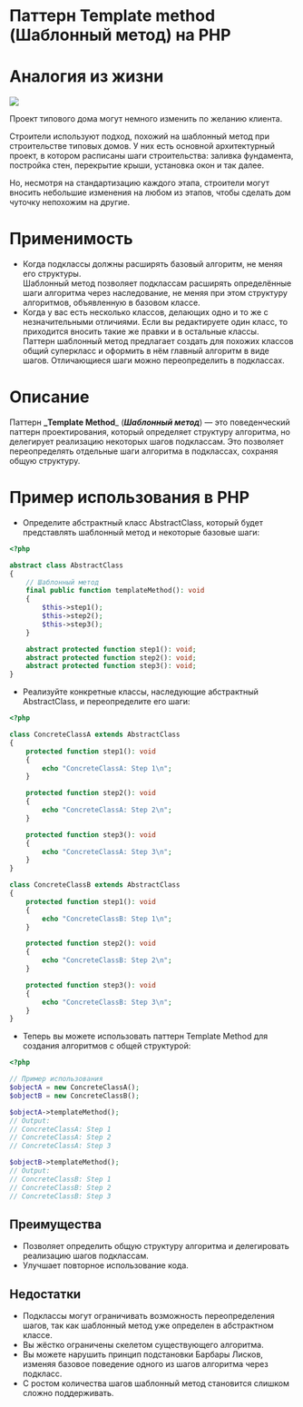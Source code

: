 # Паттерн Template method (Шаблонный метод) на PHP

# Аналогия из жизни
![](https://refactoring.guru/images/patterns/diagrams/template-method/live-example.png?id=2485d52852f87da06c9cc0e2fd257d6a)

Проект типового дома могут немного изменить по желанию клиента.  

Строители используют подход, похожий на шаблонный метод при строительстве типовых домов. У них есть основной архитектурный проект, в котором расписаны шаги строительства: заливка фундамента, постройка стен, перекрытие крыши, установка окон и так далее.  

Но, несмотря на стандартизацию каждого этапа, строители могут вносить небольшие изменения на любом из этапов, чтобы сделать дом чуточку непохожим на другие.

# Применимость
* Когда подклассы должны расширять базовый алгоритм, не меняя его структуры.  
  Шаблонный метод позволяет подклассам расширять определённые шаги алгоритма через наследование, не меняя при этом структуру алгоритмов, объявленную в базовом классе.
* Когда у вас есть несколько классов, делающих одно и то же с незначительными отличиями. Если вы редактируете один класс, то приходится вносить такие же правки и в остальные классы.  
  Паттерн шаблонный метод предлагает создать для похожих классов общий суперкласс и оформить в нём главный алгоритм в виде шагов. Отличающиеся шаги можно переопределить в подклассах.

# Описание

Паттерн **_Template Method**_ (**_Шаблонный метод_**) — это поведенческий паттерн проектирования, который определяет структуру алгоритма, но делегирует реализацию некоторых шагов подклассам. Это позволяет переопределять отдельные шаги алгоритма в подклассах, сохраняя общую структуру.

# Пример использования в PHP

* Определите абстрактный класс AbstractClass, который будет представлять шаблонный метод и некоторые базовые шаги:
```php
<?php

abstract class AbstractClass
{
    // Шаблонный метод
    final public function templateMethod(): void
    {
        $this->step1();
        $this->step2();
        $this->step3();
    }

    abstract protected function step1(): void;
    abstract protected function step2(): void;
    abstract protected function step3(): void;
}
```

* Реализуйте конкретные классы, наследующие абстрактный AbstractClass, и переопределите его шаги:
```php
<?php

class ConcreteClassA extends AbstractClass
{
    protected function step1(): void
    {
        echo "ConcreteClassA: Step 1\n";
    }

    protected function step2(): void
    {
        echo "ConcreteClassA: Step 2\n";
    }

    protected function step3(): void
    {
        echo "ConcreteClassA: Step 3\n";
    }
}

class ConcreteClassB extends AbstractClass
{
    protected function step1(): void
    {
        echo "ConcreteClassB: Step 1\n";
    }

    protected function step2(): void
    {
        echo "ConcreteClassB: Step 2\n";
    }

    protected function step3(): void
    {
        echo "ConcreteClassB: Step 3\n";
    }
}
```

* Теперь вы можете использовать паттерн Template Method для создания алгоритмов с общей структурой:
```php
<?php

// Пример использования
$objectA = new ConcreteClassA();
$objectB = new ConcreteClassB();

$objectA->templateMethod();
// Output:
// ConcreteClassA: Step 1
// ConcreteClassA: Step 2
// ConcreteClassA: Step 3

$objectB->templateMethod();
// Output:
// ConcreteClassB: Step 1
// ConcreteClassB: Step 2
// ConcreteClassB: Step 3
```

## Преимущества

* Позволяет определить общую структуру алгоритма и делегировать реализацию шагов подклассам.
* Улучшает повторное использование кода.

## Недостатки

* Подклассы могут ограничивать возможность переопределения шагов, так как шаблонный метод уже определен в абстрактном классе.
* Вы жёстко ограничены скелетом существующего алгоритма.
* Вы можете нарушить принцип подстановки Барбары Лисков, изменяя базовое поведение одного из шагов алгоритма через подкласс.
* С ростом количества шагов шаблонный метод становится слишком сложно поддерживать.